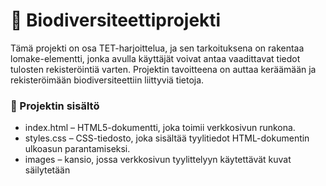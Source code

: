 # 🌿 Biodiversiteettiprojekti
Tämä projekti on osa TET-harjoittelua, ja sen tarkoituksena on rakentaa lomake-elementti, jonka avulla käyttäjät voivat antaa vaadittavat tiedot tulosten rekisteröintiä varten. Projektin tavoitteena on auttaa keräämään ja rekisteröimään biodiversiteettiin liittyviä tietoja.  
### 📂 Projektin sisältö
- index.html – HTML5-dokumentti, joka toimii verkkosivun runkona.
- styles.css – CSS-tiedosto, joka sisältää tyylitiedot HTML-dokumentin ulkoasun parantamiseksi.
- images – kansio, jossa verkkosivun tyylittelyyn käytettävät kuvat säilytetään
